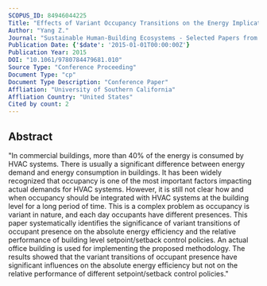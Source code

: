 ```yaml
---
SCOPUS_ID: 84946044225
Title: "Effects of Variant Occupancy Transitions on the Energy Implications of Setpoint/Setback Control Policies"
Author: "Yang Z."
Journal: "Sustainable Human-Building Ecosystems - Selected Papers from the 1st International Symposium on Sustainable Human-Building Ecosystems"
Publication Date: {'$date': '2015-01-01T00:00:00Z'}
Publication Year: 2015
DOI: "10.1061/9780784479681.010"
Source Type: "Conference Proceeding"
Document Type: "cp"
Document Type Description: "Conference Paper"
Affliation: "University of Southern California"
Affliation Country: "United States"
Cited by count: 2
---
```


## Abstract
"In commercial buildings, more than 40% of the energy is consumed by HVAC systems. There is usually a significant difference between energy demand and energy consumption in buildings. It has been widely recognized that occupancy is one of the most important factors impacting actual demands for HVAC systems. However, it is still not clear how and when occupancy should be integrated with HVAC systems at the building level for a long period of time. This is a complex problem as occupancy is variant in nature, and each day occupants have different presences. This paper systematically identifies the significance of variant transitions of occupant presence on the absolute energy efficiency and the relative performance of building level setpoint/setback control policies. An actual office building is used for implementing the proposed methodology. The results showed that the variant transitions of occupant presence have significant influences on the absolute energy efficiency but not on the relative performance of different setpoint/setback control policies."
